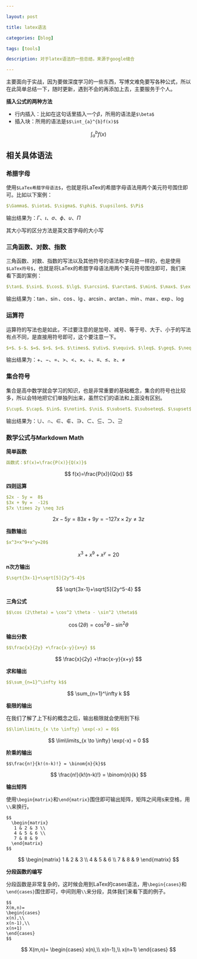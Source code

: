 ```yaml
---

layout: post

title: latex语法

categories: [blog]

tags: [tools]

description: 对于latex语法的一些总结，来源于google缝合

---
```




主要面向于实战，因为要做深度学习的一些东西，写博文难免要写各种公式，所以在此简单总结一下，随时更新，遇到不会的再添加上去，主要服务于个人。

**插入公式的两种方法**

- 行内插入：比如在这句话里插入一个$\beta$，所用的语法是`$\beta$`
- 插入块：所用的语法是`$$\int_{a}^{b}f(x)$$`

$$
\int_{a}^{b}f(x)
$$



## 相关具体语法

### 希腊字母

使用`$LaTex希腊字母语法$`，也就是将LaTex的希腊字母语法用两个美元符号围住即可。比如以下案例：

```yaml
$\Gamma$、$\iota$、$\sigma$、$\phi$、$\upsilon$、$\Pi$
```

输出结果为：$\Gamma$、$\iota$、$\sigma$、$\phi$、$\upsilon$、$\Pi$

其大小写的区分方法是英文首字母的大小写

### 三角函数、对数、指数

三角函数、对数、指数的写法以及其他符号的语法和字母是一样的，也是使用`$LaTex符号$`，也就是将LaTex的希腊字母语法用两个美元符号围住即可，我们来看下面的案例：

```yaml
$\tan$、$\sin$、$\cos$、$\lg$、$\arcsin$、$\arctan$、$\min$、$\max$、$\exp$、$\log$
```

输出结果为：$\tan$、$\sin$、$\cos$、$\lg$、$\arcsin$、$\arctan$、$\min$、$\max$、$\exp$、$\log$

### **运算符**
运算符的写法也是如此，不过要注意的是加号、减号、等于号、大于、小于的写法有点不同，是直接用符号即可，这个要注意一下。

```yaml
$+$、$-$、$=$、$>$、$<$、$\times$、$\div$、$\equiv$、$\leq$、$\geq$、$\neq$
```

输出结果为：$+$、$-$、$=$、$>$、$<$、$\times$、$\div$、$\equiv$、$\leq$、$\geq$、$\neq$

### **集合符号**
集合是高中数学就会学习的知识，也是非常重要的基础概念，集合的符号也比较多，所以会特地把它们单独列出来，虽然它们的语法和上面没有区别。

```yaml
$\cup$、$\cap$、$\in$、$\notin$、$\ni$、$\subset$、$\subseteq$、$\supset$、$\supseteq$
```

输出结果为：$\cup$、$\cap$、$\in$、$\notin$、$\ni$、$\subset$、$\subseteq$、$\supset$、$\supseteq$

### 数学公式与Markdown Math

**简单函数**

```yaml
函数式：$f(x)=\frac{P(x)}{Q(x)}$
```

$$
f(x)=\frac{P(x)}{Q(x)}
$$

**四则运算**

```yaml
$2x - 5y =  8$  
$3x + 9y =  -12$
$7x \times 2y \neq 3z$
```

$$
2x - 5y =  8 
3x + 9y =  -12
7x \times 2y \neq 3z
$$

**指数输出**

```yaml
$x^3+x^9+x^y=20$
```

$$
x^3+x^9+x^y=20
$$

**n次方输出**

```yaml
$\sqrt{3x-1}+\sqrt[5]{2y^5-4}$
```

$$
\sqrt{3x-1}+\sqrt[5]{2y^5-4}
$$

**三角公式**

```yaml
$$\cos (2\theta) = \cos^2 \theta - \sin^2 \theta$$
```

$$
\cos (2\theta) = \cos^2 \theta - \sin^2 \theta
$$

**输出分数**

```yaml
$$\frac{x}{2y} +\frac{x-y}{x+y} $$
```

$$
\frac{x}{2y} +\frac{x-y}{x+y}
$$

**求和输出**

```yaml
$$\sum_{n=1}^\infty k$$
```

$$
\sum_{n=1}^\infty k
$$

**极限的输出**

在我们了解了上下标的概念之后，输出极限就会使用到下标

```yaml
$$\lim\limits_{x \to \infty} \exp(-x) = 0$$
```

$$
\lim\limits_{x \to \infty} \exp(-x) = 0
$$

**阶乘的输出**

```text
$$\frac{n!}{k!(n-k)!} = \binom{n}{k}$$
```

$$
\frac{n!}{k!(n-k)!} = \binom{n}{k}
$$

**输出矩阵**

使用`\begin{matrix}`和`\end{matrix}`围住即可输出矩阵，矩阵之间用`$`来空格，用`\\`来换行。

```text
$$
  \begin{matrix}
   1 & 2 & 3 \\
   4 & 5 & 6 \\
   7 & 8 & 9
  \end{matrix} 
$$
```

$$
\begin{matrix}
   1 & 2 & 3 \\
   4 & 5 & 6 \\
   7 & 8 & 9
  \end{matrix}
$$

**分段函数的编写**

分段函数是非常复杂的，这时候会用到LaTex的cases语法，用`\begin{cases}`和`\end{cases}`围住即可，中间则用`\\`来分段，具体我们来看下面的例子。

```
$$
X(m,n)=
\begin{cases}
x(n),\\
x(n-1),\\
x(n+1)
\end{cases}
$$
```

$$
X(m,n)=
\begin{cases}
x(n),\\
x(n-1),\\
x(n+1)
\end{cases}
$$


